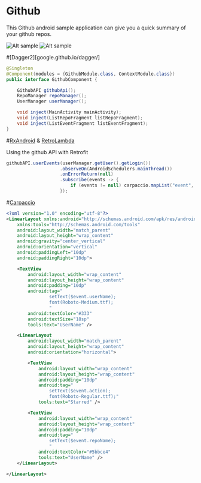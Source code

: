 # Github

This Github android sample application can give you a quick summary of your github repos.

![Alt sample](https://raw.githubusercontent.com/florent37/Github/master/screens/stats_small.png)
![Alt sample](https://raw.githubusercontent.com/florent37/Github/master/screens/events_small.png)

#[Dagger2][google.github.io/dagger/]

```java
@Singleton
@Component(modules = {GithubModule.class, ContextModule.class})
public interface GithubComponent {

    GithubAPI githubApi();
    RepoManager repoManager();
    UserManager userManager();

    void inject(MainActivity mainActivity);
    void inject(ListRepoFragment listRepoFragment);
    void inject(ListEventFragment listEventFragment);
}
```

#[RxAndroid](https://github.com/ReactiveX/RxAndroid) & [RetroLambda](https://github.com/evant/gradle-retrolambda)

Using the github API with Retrofit

```java
githubAPI.userEvents(userManager.getUser().getLogin())
                    .observeOn(AndroidSchedulers.mainThread())
                    .onErrorReturn(null)
                    .subscribe(events -> {
                        if (events != null) carpaccio.mapList("event", events);
                    });
```

#[Carpaccio](https://github.com/florent37/Carpaccio)

```xml
<?xml version="1.0" encoding="utf-8"?>
<LinearLayout xmlns:android="http://schemas.android.com/apk/res/android"
    xmlns:tools="http://schemas.android.com/tools"
    android:layout_width="match_parent"
    android:layout_height="wrap_content"
    android:gravity="center_vertical"
    android:orientation="vertical"
    android:paddingLeft="10dp"
    android:paddingRight="10dp">

    <TextView
        android:layout_width="wrap_content"
        android:layout_height="wrap_content"
        android:padding="10dp"
        android:tag="
                setText($event.userName);
                font(Roboto-Medium.ttf);
                "
        android:textColor="#333"
        android:textSize="18sp"
        tools:text="UserName" />

    <LinearLayout
        android:layout_width="match_parent"
        android:layout_height="wrap_content"
        android:orientation="horizontal">

        <TextView
            android:layout_width="wrap_content"
            android:layout_height="wrap_content"
            android:padding="10dp"
            android:tag="
                setText($event.action);
                font(Roboto-Regular.ttf);"
            tools:text="Starred" />

        <TextView
            android:layout_width="wrap_content"
            android:layout_height="wrap_content"
            android:padding="10dp"
            android:tag="
                setText($event.repoName);
                "
            android:textColor="#5bbce4"
            tools:text="UserName" />
    </LinearLayout>

</LinearLayout>
```
